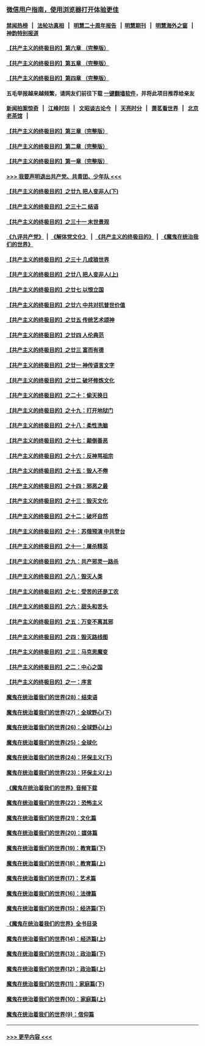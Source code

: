 ### [微信用户指南，使用浏览器打开体验更佳](https://github.com/gfw-breaker/banned-news1/blob/master/indexes/wechat-guide.md?t=0)
#### [禁闻热榜](热点新闻.md?t=0)  &nbsp;&nbsp;|&nbsp;&nbsp; [法轮功真相](https://github.com/gfw-breaker/truth/blob/master/README.md?t=0) &nbsp;&nbsp;|&nbsp;&nbsp; [明慧二十周年报告](https://github.com/gfw-breaker/mh-reports/blob/master/README.md?t=0) &nbsp;&nbsp;|&nbsp;&nbsp;[明慧期刊](https://github.com/gfw-breaker/mh-qikan) &nbsp;&nbsp;|&nbsp;&nbsp; [明慧海外之窗](https://github.com/gfw-breaker/mh-news/blob/master/README.md?t=0) &nbsp;&nbsp;|&nbsp;&nbsp; [神韵特别报道](https://github.com/gfw-breaker/mh-news/blob/master/shenyun.md?t=0)
#### [【共产主义的终极目的】第六章 （完整版）](../pages/nsc422/n11428913.md?t=02080402) 
#### [【共产主义的终极目的】第五章 （完整版）](../pages/nsc422/n11428912.md?t=02080402) 
#### [【共产主义的终极目的】第四章 （完整版）](../pages/nsc422/n11428907.md?t=02080402) 
#### 五毛举报越来越频繁，请网友们前往下载 [一键翻墙软件](https://github.com/gfw-breaker/ssr-accounts)，并将此项目推荐给亲友
#### [新闻拍案惊奇](https://github.com/gfw-breaker/banned-news1/blob/master/pages/link4.md) &nbsp;&nbsp;|&nbsp;&nbsp; [江峰时刻](https://github.com/gfw-breaker/banned-news1/blob/master/pages/link4.md) &nbsp;&nbsp;|&nbsp;&nbsp; [文昭谈古论今](https://github.com/gfw-breaker/banned-news1/blob/master/pages/link4.md) &nbsp;&nbsp;|&nbsp;&nbsp; [天亮时分](https://github.com/gfw-breaker/banned-news1/blob/master/pages/link4.md) &nbsp;&nbsp;|&nbsp;&nbsp; [萧茗看世界](https://github.com/gfw-breaker/banned-news1/blob/master/pages/link4.md) &nbsp;&nbsp;|&nbsp;&nbsp; [北京老茶馆](https://github.com/gfw-breaker/banned-news1/blob/master/pages/link4.md) &nbsp;&nbsp;|&nbsp;&nbsp; 
#### [【共产主义的终极目的】第三章（完整版）](../pages/nsc422/n11428848.md?t=02080402) 
#### [【共产主义的终极目的】第二章（完整版）](../pages/nsc422/n11428831.md?t=02080402) 
#### [【共产主义的终极目的】第一章（完整版）](../pages/nsc422/n11417651.md?t=02080402) 
#### [>>> 我要声明退出共产党、共青团、少年队 <<<](https://github.com/begood0513/goodnews/blob/master/quit/letter.md) 
#### [【共产主义的终极目的】之廿九 把人变非人(下)](../pages/nsc422/n11344140.md?t=02080402) 
#### [【共产主义的终极目的】之三十二 结语](../pages/nsc422/n11360535.md?t=02080402) 
#### [【共产主义的终极目的】之三十一 末世景观](../pages/nsc422/n11351129.md?t=02080402) 
#### [《九评共产党》](https://github.com/begood0513/9ping.md/blob/master/README.md) &nbsp;|&nbsp; [《解体党文化》](../../../../jtdwh.md/blob/master/README.md)  &nbsp;|&nbsp; [《共产主义的终极目的》](../../../../gczydzjmd.md/blob/master/README.md) &nbsp;|&nbsp; [《魔鬼在统治我们的世界》](../../../../mgztzwmdsj.md/blob/master/README.md) 
#### [【共产主义的终极目的】之三十 几成狼世界](../pages/nsc422/n11348280.md?t=02080402) 
#### [【共产主义的终极目的】之廿八 把人变非人(上)](../pages/nsc422/n11340492.md?t=02080402) 
#### [【共产主义的终极目的】之廿七 以恨立国](../pages/nsc422/n11336944.md?t=02080402) 
#### [【共产主义的终极目的】之廿六 中共对抗普世价值](../pages/nsc422/n11324785.md?t=02080402) 
#### [【共产主义的终极目的】之廿五 传统艺术颂神](../pages/nsc422/n11296396.md?t=02080402) 
#### [【共产主义的终极目的】之廿四 人伦典范](../pages/nsc422/n11296397.md?t=02080402) 
#### [【共产主义的终极目的】之廿三 富而有德](../pages/nsc422/n11283598.md?t=02080402) 
#### [【共产主义的终极目的】之廿一 神传语言文字](../pages/nsc422/n11263265.md?t=02080402) 
#### [【共产主义的终极目的】之廿二 破坏修炼文化](../pages/nsc422/n11245728.md?t=02080402) 
#### [【共产主义的终极目的】之二十：偷天换日](../pages/nsc422/n11238846.md?t=02080402) 
#### [【共产主义的终极目的】之十九：打开地狱门](../pages/nsc422/n11206376.md?t=02080402) 
#### [【共产主义的终极目的】之十八：柔性洗脑](../pages/nsc422/n11199994.md?t=02080402) 
#### [【共产主义的终极目的】之十七：颠倒善恶](../pages/nsc422/n11179782.md?t=02080402) 
#### [【共产主义的终极目的】之十六：反神骂祖宗](../pages/nsc422/n11166798.md?t=02080402) 
#### [【共产主义的终极目的】之十五：毁人不倦](../pages/nsc422/n11166792.md?t=02080402) 
#### [【共产主义的终极目的】之十四：邪恶之最](../pages/nsc422/n11150249.md?t=02080402) 
#### [【共产主义的终极目的】之十三：毁灭文化](../pages/nsc422/n11135227.md?t=02080402) 
#### [【共产主义的终极目的】之十二：破坏自然](../pages/nsc422/n11135214.md?t=02080402) 
#### [【共产主义的终极目的】之十：苏俄预演 中共登台](../pages/nsc422/n11118424.md?t=02080402) 
#### [【共产主义的终极目的】之十一：屠杀精英](../pages/nsc422/n11118442.md?t=02080402) 
#### [【共产主义的终极目的】之九：共产邪灵一路杀](../pages/nsc422/n11114139.md?t=02080402) 
#### [【共产主义的终极目的】之八：毁灭人类](../pages/nsc422/n11108503.md?t=02080402) 
#### [【共产主义的终极目的】之七：受苦的还是工农](../pages/nsc422/n11101809.md?t=02080402) 
#### [【共产主义的终极目的】之六：甜头和苦头](../pages/nsc422/n11096971.md?t=02080402) 
#### [【共产主义的终极目的】之五：万变不离其邪](../pages/nsc422/n11091285.md?t=02080402) 
#### [【共产主义的终极目的】之四：毁灭路线图](../pages/nsc422/n11086284.md?t=02080402) 
#### [【共产主义的终极目的】之三：马克思魔变](../pages/nsc422/n11061941.md?t=02080402) 
#### [【共产主义的终极目的】之二：中心之国](../pages/nsc422/n11047728.md?t=02080402) 
#### [【共产主义的终极目的】之一：序言](../pages/nsc422/n11086077.md?t=02080402) 
#### [魔鬼在统治着我们的世界(28)：结束语](../pages/nsc422/n10936246.md?t=02080402) 
#### [魔鬼在统治着我们的世界(27)：全球野心(下)](../pages/nsc422/n10928319.md?t=02080402) 
#### [魔鬼在统治着我们的世界(26)：全球野心(上)](../pages/nsc422/n10900318.md?t=02080402) 
#### [魔鬼在统治着我们的世界(25)：全球化](../pages/nsc422/n10788205.md?t=02080402) 
#### [魔鬼在统治着我们的世界(24)：环保主义(下)](../pages/nsc422/n10695307.md?t=02080402) 
#### [魔鬼在统治着我们的世界(23)：环保主义(上)](../pages/nsc422/n10688613.md?t=02080402) 
#### [《魔鬼在统治着我们的世界》音频下载](../pages/nsc422/n10635553.md?t=02080402) 
#### [魔鬼在统治着我们的世界(22)：恐怖主义](../pages/nsc422/n10614727.md?t=02080402) 
#### [魔鬼在统治着我们的世界(21)：文化篇](../pages/nsc422/n10597706.md?t=02080402) 
#### [魔鬼在统治着我们的世界(20)：媒体篇](../pages/nsc422/n10586579.md?t=02080402) 
#### [魔鬼在统治着我们的世界(19)：教育篇(下)](../pages/nsc422/n10564808.md?t=02080402) 
#### [魔鬼在统治着我们的世界(18)：教育篇(上)](../pages/nsc422/n10526970.md?t=02080402) 
#### [魔鬼在统治着我们的世界(17)：艺术篇](../pages/nsc422/n10499093.md?t=02080402) 
#### [魔鬼在统治着我们的世界(16)：法律篇](../pages/nsc422/n10485969.md?t=02080402) 
#### [魔鬼在统治着我们的世界(15)：经济篇(下)](../pages/nsc422/n10469975.md?t=02080402) 
#### [《魔鬼在统治着我们的世界》全书目录](../pages/nsc422/n10464261.md?t=02080402) 
#### [魔鬼在统治着我们的世界(14)：经济篇(上)](../pages/nsc422/n10457370.md?t=02080402) 
#### [魔鬼在统治着我们的世界(13)：政治篇(下)](../pages/nsc422/n10448270.md?t=02080402) 
#### [魔鬼在统治着我们的世界(12)：政治篇(上)](../pages/nsc422/n10444576.md?t=02080402) 
#### [魔鬼在统治着我们的世界(11)：家庭篇(下)](../pages/nsc422/n10440961.md?t=02080402) 
#### [魔鬼在统治着我们的世界(10)：家庭篇(上)](../pages/nsc422/n10435448.md?t=02080402) 
#### [魔鬼在统治着我们的世界(9)：信仰篇](../pages/nsc422/n10432159.md?t=02080402) 

----
#### [ >>> 更早内容 <<< ](../indexes/nsc422-earlier.md)
